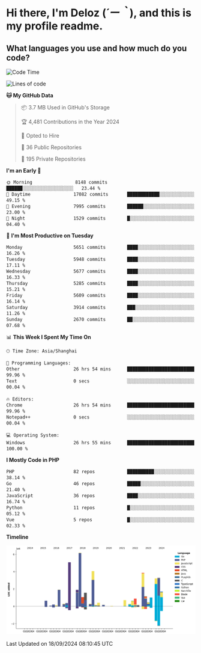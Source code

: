 # **Hi there, I'm Deloz (*´ー｀*), and this is my profile readme.**

## **What languages you use and how much do you code?**

<!--START_SECTION:waka-->
![Code Time](http://img.shields.io/badge/Code%20Time-4%2C662%20hrs%2049%20mins-blue)

![Lines of code](https://img.shields.io/badge/From%20Hello%20World%20I%27ve%20Written-41.7%20million%20lines%20of%20code-blue)

**🐱 My GitHub Data** 

> 📦 3.7 MB Used in GitHub's Storage 
 > 
> 🏆 4,481 Contributions in the Year 2024
 > 
> 💼 Opted to Hire
 > 
> 📜 36 Public Repositories 
 > 
> 🔑 195 Private Repositories 
 > 
**I'm an Early 🐤** 

```text
🌞 Morning                8148 commits        ██████░░░░░░░░░░░░░░░░░░░   23.44 % 
🌆 Daytime                17082 commits       ████████████░░░░░░░░░░░░░   49.15 % 
🌃 Evening                7995 commits        ██████░░░░░░░░░░░░░░░░░░░   23.00 % 
🌙 Night                  1529 commits        █░░░░░░░░░░░░░░░░░░░░░░░░   04.40 % 
```
📅 **I'm Most Productive on Tuesday** 

```text
Monday                   5651 commits        ████░░░░░░░░░░░░░░░░░░░░░   16.26 % 
Tuesday                  5948 commits        ████░░░░░░░░░░░░░░░░░░░░░   17.11 % 
Wednesday                5677 commits        ████░░░░░░░░░░░░░░░░░░░░░   16.33 % 
Thursday                 5285 commits        ████░░░░░░░░░░░░░░░░░░░░░   15.21 % 
Friday                   5609 commits        ████░░░░░░░░░░░░░░░░░░░░░   16.14 % 
Saturday                 3914 commits        ███░░░░░░░░░░░░░░░░░░░░░░   11.26 % 
Sunday                   2670 commits        ██░░░░░░░░░░░░░░░░░░░░░░░   07.68 % 
```


📊 **This Week I Spent My Time On** 

```text
🕑︎ Time Zone: Asia/Shanghai

💬 Programming Languages: 
Other                    26 hrs 54 mins      █████████████████████████   99.96 % 
Text                     0 secs              ░░░░░░░░░░░░░░░░░░░░░░░░░   00.04 % 

🔥 Editors: 
Chrome                   26 hrs 54 mins      █████████████████████████   99.96 % 
Notepad++                0 secs              ░░░░░░░░░░░░░░░░░░░░░░░░░   00.04 % 

💻 Operating System: 
Windows                  26 hrs 55 mins      █████████████████████████   100.00 % 
```

**I Mostly Code in PHP** 

```text
PHP                      82 repos            ██████████░░░░░░░░░░░░░░░   38.14 % 
Go                       46 repos            █████░░░░░░░░░░░░░░░░░░░░   21.40 % 
JavaScript               36 repos            ████░░░░░░░░░░░░░░░░░░░░░   16.74 % 
Python                   11 repos            █░░░░░░░░░░░░░░░░░░░░░░░░   05.12 % 
Vue                      5 repos             █░░░░░░░░░░░░░░░░░░░░░░░░   02.33 % 
```



**Timeline**

![Lines of Code chart](https://raw.githubusercontent.com/deloz/deloz/main/assets/bar_graph.png)


 Last Updated on 18/09/2024 08:10:45 UTC
<!--END_SECTION:waka-->
